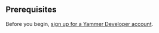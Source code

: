 ## Prerequisites

Before you begin, [sign up for a Yammer Developer account](https://developer.yammer.com/).
